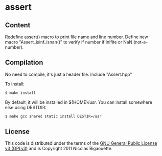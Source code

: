 assert
================================

Content
-------------------------

Redefine assert() macro to print file name and line number. Define new
macro "Assert_isinf_isnan()" to verify if number if inifite or NaN (not-a-number).

Compilation
-------------------------
No need to compile, it's just a header file. Include "Assert.hpp"

To install:

``` bash
$ make install
```

By default, it will be installed in ${HOME}/usr. You can install somewhere else
using DESTDIR:

``` bash
$ make gcc shared static install DESTIR=/usr
```

License
-------------------------

This code is distributed under the terms of the [GNU General Public License v3 (GPLv3)](http://www.gnu.org/licenses/gpl.html) and is Copyright 2011 Nicolas Bigaouette.

